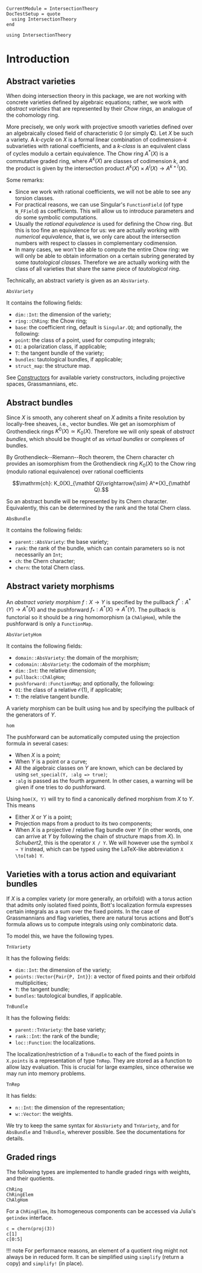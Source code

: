 ```@meta
CurrentModule = IntersectionTheory
DocTestSetup = quote
  using IntersectionTheory
end
```
```@setup repl
using IntersectionTheory
```
# Introduction
## Abstract varieties
When doing intersection theory in this package, we are not working with
concrete varieties defined by algebraic equations; rather, we work with
*abstract varieties* that are represented by their *Chow rings*, an analogue of
the cohomology ring.

More precisely, we only work with projective smooth varieties defined over an
algebraically closed field of characteristic 0 (or simply $\mathbf C$). Let $X$
be such a variety.
A *$k$-cycle* on $X$ is a formal linear combination of codimension-$k$
subvarieties with rational coefficients, and a *$k$-class* is an equivalent
class of cycles modulo a certain equivalence. The Chow ring
$A^*(X)$ is a commutative graded ring, where $A^k(X)$ are
classes of codimension $k$, and the product is given by the intersection
product $A^k(X)\times A^l(X)\to A^{k+l}(X)$.

Some remarks:
- Since we work with rational coefficients, we will not be able to see any
  torsion classes.
- For practical reasons, we can use Singular's `FunctionField` (of type
  `N_FField`) as coefficients. This will allow us to introduce parameters and
  do some symbolic computations.
- Usually the *rational equivalence* is used for defining the Chow ring. But
  this is too fine an equivalence for us: we are actually working with
  *numerical equivalence*, that is, we only care about the intersection numbers
  with respect to classes in complementary codimension.
- In many cases, we won't be able to compute the entire Chow ring: we will only
  be able to obtain information on a certain subring generated by some
  *tautological classes*. Therefore we are actually working with the class of
  all varieties that share the same piece of *tautological ring*.

Technically, an abstract variety is given as an `AbsVariety`.
```@docs
AbsVariety
```
It contains the following fields:
- `dim::Int`: the dimension of the variety;
- `ring::ChRing`: the Chow ring;
- `base`: the coefficient ring, default is `Singular.QQ`;
and optionally, the following:
- `point`: the class of a point, used for computing integrals;
- `O1`: a polarization class, if applicable;
- `T`: the tangent bundle of the variety;
- `bundles`: tautological bundles, if applicable;
- `struct_map`: the structure map.

See [Constructors](@ref) for available variety constructors, including
projective spaces, Grassmannians, etc.

## Abstract bundles
Since $X$ is smooth, any coherent sheaf on $X$ admits a finite resolution by
locally-free sheaves, i.e., vector bundles. We get an isomorphism of
Grothendieck rings $K^0(X)\simeq K_0(X)$. Therefore we will only speak of
*abstract bundles*, which should be thought of as *virtual bundles* or
complexes of bundles.

By Grothendieck--Riemann--Roch theorem, the Chern character $\mathrm{ch}$
provides an isomorphism from the Grothendieck ring $K_0(X)$ to the Chow ring
(modulo rational equivalence) over rational coefficients
```math
\mathrm{ch}: K_0(X)_{\mathbf Q}\xrightarrow{\sim} A^*(X)_{\mathbf Q}.
```
So an abstract bundle will be represented by its Chern character. Equivalently,
this can be determined by the rank and the total Chern class.
```@docs
AbsBundle
```
It contains the following fields:
- `parent::AbsVariety`: the base variety;
- `rank`: the rank of the bundle, which can contain parameters so is not
  necessarily an `Int`;
- `ch`: the Chern character;
- `chern`: the total Chern class.

## Abstract variety morphisms
An *abstract variety morphism* $f:X\to Y$ is specified by the pullback
$f^*:A^*(Y)\to A^*(X)$ and the pushforward $f_*:A^*(X)\to A^*(Y)$. The pullback
is functorial so it should be a ring homomorphism (a `ChAlgHom`), while the
pushforward is only a `FunctionMap`.
```@docs
AbsVarietyHom
```
It contains the following fields:
- `domain::AbsVariety`: the domain of the morphism;
- `codomain::AbsVariety`: the codomain of the morphism;
- `dim::Int`: the relative dimension;
- `pullback::ChAlgHom`;
- `pushforward::FunctionMap`;
and optionally, the following:
- `O1`: the class of a relative $\mathcal O(1)$, if applicable;
- `T`: the relative tangent bundle.

A variety morphism can be built using `hom` and by specifying the pullback of
the generators of $Y$.
```@docs
hom
```
The pushforward can be automatically computed using the projection formula in
several cases:
- When $X$ is a point;
- When $Y$ is a point or a curve;
- All the algebraic classes on $Y$ are known, which can be declared by using `set_special(Y, :alg => true)`;
- `:alg` is passed as the fourth argument.
In other cases, a warning will be given if one tries to do pushforward.

Using `hom(X, Y)` will try to find a canonically defined morphism from $X$ to
$Y$. This means
- Either $X$ or $Y$ is a point;
- Projection maps from a product to its two components;
- When $X$ is a projective / relative flag bundle over $Y$ (in other words, one can
  arrive at $Y$ by following the chain of structure maps from $X$).
In *Schubert2*, this is the operator `X / Y`. We will however use the symbol `X
→ Y` instead, which can be typed using the LaTeX-like abbreviation `X \to[tab] Y`.

## Varieties with a torus action and equivariant bundles
If $X$ is a complex variety (or more generally, an orbifold) with a torus
action that admits only isolated fixed points, Bott's localization formula
expresses certain integrals as a sum over the fixed points. In the case of
Grassmannians and flag varieties, there are natural torus actions and Bott's
formula allows us to compute integrals using only combinatoric data.

To model this, we have the following types.
```@docs
TnVariety
```
It has the following fields:
- `dim::Int`: the dimension of the variety;
- `points::Vector{Pair{P, Int}}`: a vector of fixed points and their orbifold multiplicities;
- `T`: the tangent bundle;
- `bundles`: tautological bundles, if applicable.
```@docs
TnBundle
```
It has the following fields:
- `parent::TnVariety`: the base variety;
- `rank::Int`: the rank of the bundle;
- `loc::Function`: the localizations.

The localization/restriction of a `TnBundle` to each of the fixed points in
`X.points` is a representation of type `TnRep`. They are stored as a function
to allow lazy evaluation. This is crucial for large examples, since otherwise
we may run into memory problems.
```@docs
TnRep
```
It has fields:
- `n::Int`: the dimension of the representation;
- `w::Vector`: the weights.

We try to keep the same syntax for `AbsVariety` and `TnVariety`, and for
`AbsBundle` and `TnBundle`, wherever possible. See the documentations for
details.

## Graded rings
The following types are implemented to handle graded rings with weights, and
their quotients.
```@docs
ChRing
ChRingElem
ChAlgHom
```
For a `ChRingElem`, its homogeneous components can be accessed via Julia's
`getindex` interface.
```@repl repl
c = chern(proj(3))
c[1]
c[0:5]
```
!!! note
    For performance reasons, an element of a quotient ring might not always be
    in reduced form. It can be simplified using `simplify` (return a copy) and
    `simplify!` (in place).
